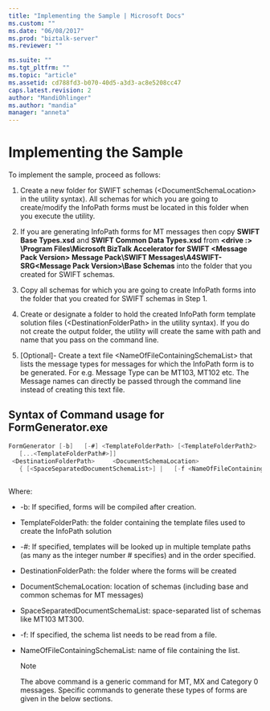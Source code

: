 ```yaml
---
title: "Implementing the Sample | Microsoft Docs"
ms.custom: ""
ms.date: "06/08/2017"
ms.prod: "biztalk-server"
ms.reviewer: ""

ms.suite: ""
ms.tgt_pltfrm: ""
ms.topic: "article"
ms.assetid: cd788fd3-b070-40d5-a3d3-ac8e5208cc47
caps.latest.revision: 2
author: "MandiOhlinger"
ms.author: "mandia"
manager: "anneta"
---
```

# Implementing the Sample
To implement the sample, proceed as follows:  
  
1.  Create a new folder for SWIFT schemas (\<DocumentSchemaLocation\> in the utility syntax). All schemas for which you are going to create/modify the InfoPath forms must be located in this folder when you execute the utility.  
  
2.  If you are generating InfoPath forms for MT messages then copy **SWIFT Base Types.xsd** and **SWIFT Common Data Types.xsd** from **\<drive :\> \Program Files\Microsoft BizTalk Accelerator for SWIFT \<Message Pack Version\> Message Pack\SWIFT Messages\A4SWIFT-SRG\<Message Pack Version\>\Base Schemas** into the folder that you created for SWIFT schemas.  
  
3.  Copy all schemas for which you are going to create InfoPath forms into the folder that you created for SWIFT schemas in Step 1.  
  
4.  Create or designate a folder to hold the created InfoPath form template solution files (\<DestinationFolderPath\> in the utility syntax). If you do not create the output folder, the utility will create the same with path and name that you pass on the command line.  
  
5.  [Optional]-  Create a text file \<NameOfFileContainingSchemaList\> that lists the message types for messages for which the InfoPath form is to be generated. For e.g. Message Type can be MT103, MT102 etc. The Message names can directly be passed through the command line instead of creating this text file.  
  
## Syntax of Command usage for FormGenerator.exe  
  
```csharp  
FormGenerator [-b]   [-#] <TemplateFolderPath> [<TemplateFolderPath2>   
   [...<TemplateFolderPath#>]]  
 <DestinationFolderPath>     <DocumentSchemaLocation>  
   { [<SpaceSeparatedDocumentSchemaList>] |   [-f <NameOfFileContainingSchemaList>] }  
  
```  
  
 Where:  
  
-   -b: If specified, forms will be compiled after creation.  
  
-   TemplateFolderPath: the folder containing the template files used to create the InfoPath solution  
  
-   -#: If specified, templates will be looked up in multiple template paths (as many as the integer number # specifies) and in the order specified.  
  
-   DestinationFolderPath: the folder where the forms will be created  
  
-   DocumentSchemaLocation: location of schemas (including base and common schemas for MT messages)  
  
-   SpaceSeparatedDocumentSchemaList: space-separated list of schemas like MT103 MT300.  
  
-   -f: If specified, the schema list needs to be read from a file.  
  
-   NameOfFileContainingSchemaList: name of file containing the list.  
  
    > [!NOTE]
    >  The above command is a generic command for MT, MX and Category 0 messages. Specific commands to generate these types of forms are given in the below sections.